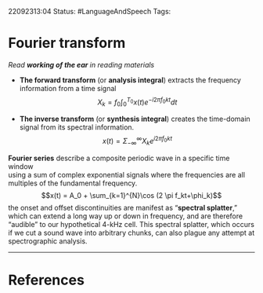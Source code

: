 22092313:04
Status:  #LanguageAndSpeech
Tags: 

# Fourier transform
*Read **working of the ear** in reading materials*

- **The forward transform** (or **analysis integral**) extracts the frequency information from a time signal 
	$$X_k = f_0 \int _{0}^{T_0}x(t)e^{-i2\pi f_0 k t}dt$$

- **The inverse transform** (or **synthesis integral**) creates the time-domain signal from its spectral information.
	$$x(t) = \Sigma_{-\infty}^{\infty}X_k e^{i2\pi f_0 k t}$$

**Fourier series** describe a composite periodic wave in a specific time window  
using a sum of complex exponential signals where the frequencies are all multiples of the fundamental frequency.
$$x(t) = A_0 + \sum_{k=1}^{N}\cos (2 \pi f_kt+\phi_k)$$
the onset and offset discontinuities are manifest as “**spectral splatter**,” which can extend a long way up or down in frequency, and are therefore “audible” to our hypothetical 4-kHz cell.
This spectral splatter, which occurs if we cut a sound wave into arbitrary chunks, can also plague any attempt at spectrographic analysis.

---
# References
